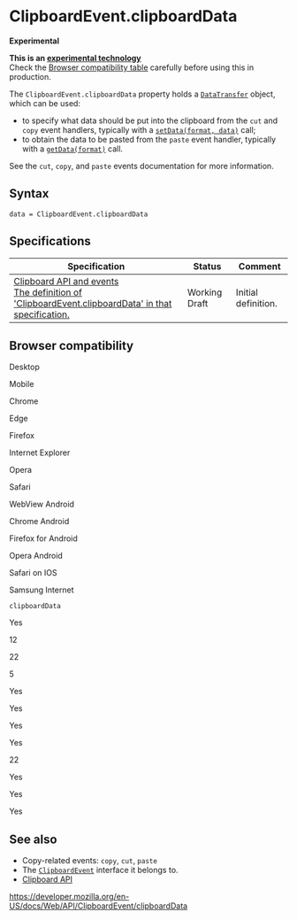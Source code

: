 # ClipboardEvent.clipboardData

**Experimental**

**This is an [experimental technology](https://developer.mozilla.org/en-US/docs/MDN/Guidelines/Conventions_definitions#experimental)**  
Check the [Browser compatibility table](#browser_compatibility) carefully before using this in production.

The `ClipboardEvent.clipboardData` property holds a [`DataTransfer`](../datatransfer) object, which can be used:

- to specify what data should be put into the clipboard from the `cut` and `copy` event handlers, typically with a [`setData(format, data)`](../datatransfer/setdata) call;
- to obtain the data to be pasted from the `paste` event handler, typically with a [`getData(format)`](../datatransfer/getdata) call.

See the `cut`, `copy`, and `paste` events documentation for more information.

## Syntax

    data = ClipboardEvent.clipboardData

## Specifications

<table><thead><tr class="header"><th>Specification</th><th>Status</th><th>Comment</th></tr></thead><tbody><tr class="odd"><td><a href="https://w3c.github.io/clipboard-apis/#clipboardevent-clipboarddata">Clipboard API and events<br />
<span class="small">The definition of 'ClipboardEvent.clipboardData' in that specification.</span></a></td><td><span class="spec-wd">Working Draft</span></td><td>Initial definition.</td></tr></tbody></table>

## Browser compatibility

Desktop

Mobile

Chrome

Edge

Firefox

Internet Explorer

Opera

Safari

WebView Android

Chrome Android

Firefox for Android

Opera Android

Safari on IOS

Samsung Internet

`clipboardData`

Yes

12

22

5

Yes

Yes

Yes

Yes

22

Yes

Yes

Yes

## See also

- Copy-related events: `copy`, `cut`, `paste`
- The [`ClipboardEvent`](../clipboardevent) interface it belongs to.
- [Clipboard API](../clipboard_api)

<a href="https://developer.mozilla.org/en-US/docs/Web/API/ClipboardEvent/clipboardData" class="_attribution-link">https://developer.mozilla.org/en-US/docs/Web/API/ClipboardEvent/clipboardData</a>
